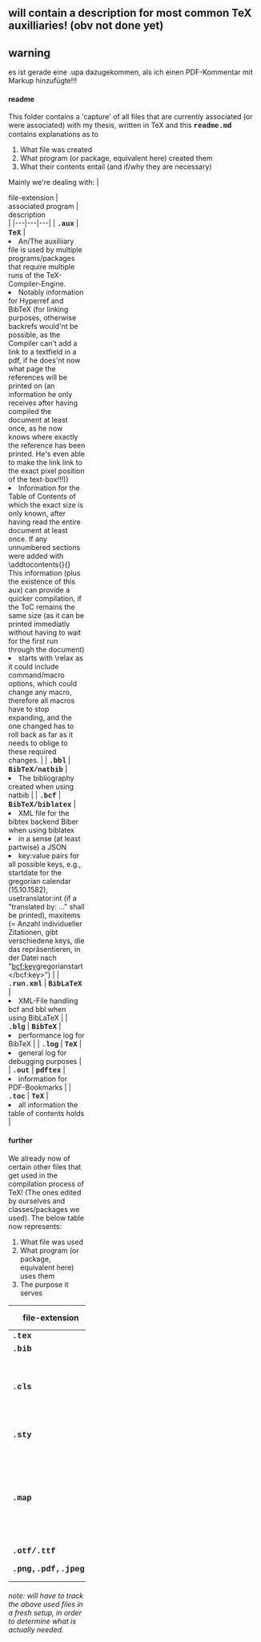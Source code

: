 ## will contain a description for most common TeX auxilliaries! (obv not done yet)

## warning
es ist gerade eine .upa dazugekommen, als ich einen PDF-Kommentar mit Markup hinzufügte!!!

#### readme
This folder contains a 'capture' of all files that are currently associated (or were associated) with my thesis, written in TeX and this <b style="font-family:courier">readme.md</b> contains explanations as to
1. What file was created
2. What program (or package, equivalent here) created them
3. What their contents entail (and if/why they are necessary)

Mainly we're dealing with:
| <div style="width:16vw">file-extension | <div style="width:16vw">associated program | <div style="width:56vw">description</div> |
|---|---|---|
| <b style="font-family:courier">.aux</b> | <b style="font-family:courier">TeX</b> | <li>An/The auxiliiary file is used by multiple programs/packages that require multiple runs of the TeX-Compiler-Engine.<li>Notably information for Hyperref and BibTeX (for linking purposes, otherwise backrefs would'nt be possible, as the Compiler can't add a link to a textfield in a pdf, if he does'nt now what page the references will be printed on (an information he only receives after having compiled the document at least once, as he now knows where exactly the reference has been printed. He's even able to make the link link to the exact pixel position of the text-box!!!))<li>Information for the Table of Contents of which the exact size is only known, after having read the entire document at least once. If any unnumbered sections were added with \addtocontents{}{} This information (plus the existence of this aux) can provide a quicker compilation, if the ToC remains the same size (as it can be printed immediatly without having to wait for the first run through the document)<li>starts with \relax as it could include command/macro options, which could change any macro, therefore all macros have to stop expanding, and the one changed has to roll back as far as it needs to oblige to these required changes. |
| <b style="font-family:courier">.bbl</b> | <b style="font-family:courier">BibTeX/natbib</b> | <li>The bibliography created when using natbib |
| <b style="font-family:courier">.bcf</b> | <b style="font-family:courier">BibTeX/biblatex</b> | <li>XML file for the bibtex backend Biber when using biblatex<li>in a sense (at least partwise) a JSON<li>key:value pairs for all possible keys, e.g., startdate for the gregorian calendar (15.10.1582), usetranslator:int (if a "translated by: ..." shall be printed), maxitems (= Anzahl individueller Zitationen, gibt verschiedene keys, die das repräsentieren, in der Datei nach "<bcf:key>gregorianstart</bcf:key>") |
| <b style="font-family:courier">.run.xml</b> | <b style="font-family:courier">BibLaTeX</b> | <li>XML-File handling bcf and bbl when using BibLaTeX |
| <b style="font-family:courier">.blg</b> | <b style="font-family:courier">BibTeX</b> | <li>performance log for BibTeX |
| <b style="font-family:courier">.log</b> | <b style="font-family:courier">TeX</b> |<li>general log for debugging purposes |
| <b style="font-family:courier">.out</b> | <b style="font-family:courier">pdftex</b> | <li>information for PDF-Bookmarks |
| <b style="font-family:courier">.toc</b> | <b style="font-family:courier">TeX</b> | <li>all information the table of contents holds |

#### further
We already now of certain other files that get used in the compilation process of TeX! (The ones edited by ourselves and classes/packages we used). The below table now represents:
1. What file was used
2. What program (or package, equivalent here) uses them
3. The purpose it serves

| <div style="width:16vw">file-extension | <div style="width:16vw">associated program | <div style="width:56vw">description</div> |
|---|---|---|
| <b style="font-family:courier">.tex</b> | <b style="font-family:courier">TeX</b> | <li>Document (description). |
| <b style="font-family:courier">.bib</b> | <b style="font-family:courier"></b> | <li>BibTeX entries for citations |
| <b style="font-family:courier">.cls</b> | <b style="font-family:courier"></b> | <li>Classes provide logical information regarding you're document and might be of interest, if your document has a predetermined logical structure<li>e.g., Introduction>>>Problem>>>Technologies/Methods>>>Results>>>Discussion, Setting>>>Complication>>>Question>>>Answer, Prerequisites>>>Installation>>>Troubleshooting>>>Technological Details |
| <b style="font-family:courier">.sty</b> | <b style="font-family:courier"></b> | <li>Packages work with any type of document!<li>These are more commonly used, as every document should be unique (otherwise: look up plagiarism)| and therefore do not inherently follow a dead-set logical structure as the ones listed prior.
| <b style="font-family:courier">.map</b> | <b style="font-family:courier"></b> | <li>fontmapping. font files are nothing more then binary files, that underlie a very specific - in a sense - syntax. One can't just randomly jamble words and letters together and expect to produce a logical statement. Similarly you should'nt randomly place the glyphs/letters/... that represent your font/script/(desired look of words written in any certain language), while expecting these be properly picked up by any program on you're PC, which is supposed to work with these Markups for each glyph/letter/... and print them according to one's expectation (e.g. in a texteditor after certain button presses, in a TeX-Document, ...) |
| <b style="font-family:courier">.otf/.ttf</b> | <b style="font-family:courier"></b> | <li>fonts |
| <b style="font-family:courier">.png,.pdf,.jpeg</b> | <b style="font-family:courier">TeX</b> | <li>Images/Binaries<li>interestingly uninteresting |

###### note: will have to track the above used files in a fresh setup, in order to determine what is actually needed. 